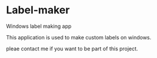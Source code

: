 # Label-maker
Windows label making app 

This application is used to make custom labels on windows.

pleae contact me if you want to be part of this project.
